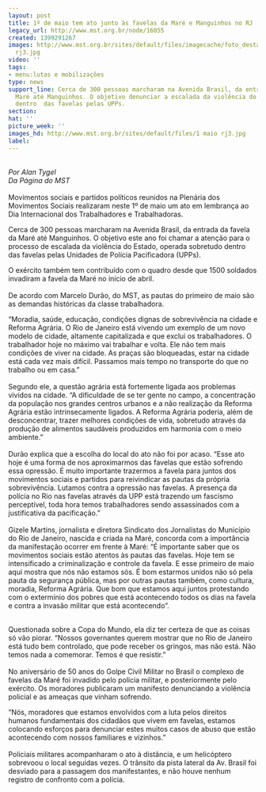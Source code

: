 ```yaml
---
layout: post
title: 1º de maio tem ato junto às favelas da Maré e Manguinhos no RJ
legacy_url: http://www.mst.org.br/node/16055
created: 1399291267
images: http://www.mst.org.br/sites/default/files/imagecache/foto_destaque/1 maio
  rj3.jpg
video: ''
tags:
- menu:lutas e mobilizações
type: news
support_line: Cerca de 300 pessoas marcharam na Avenida Brasil, da entrada da favela  da
  Maré até Manguinhos. O objetivo denunciar a escalada da violência do Estado, operada
  dentro  das favelas pelas UPPs.
section: 
hat: ''
picture_week: ''
images_hd: http://www.mst.org.br/sites/default/files/1 maio rj3.jpg
label: 
---
```

<p><br><em>Por Alan Tygel<br>Da Página do MST</em><br><br>Movimentos sociais e partidos políticos reunidos na Plenária dos Movimentos Sociais realizaram neste 1º de maio um ato em lembrança ao Dia Internacional dos Trabalhadores e Trabalhadoras.</p><p>Cerca de 300 pessoas marcharam na Avenida Brasil, da entrada da favela da Maré até Manguinhos. O objetivo este ano foi chamar a atenção para o processo de escalada da violência do Estado, operada sobretudo dentro das favelas pelas Unidades de Polícia Pacificadora (UPPs).</p><p>O exército também tem contribuído com o quadro desde que 1500 soldados invadiram a favela da Maré no início de abril.<br><br>De acordo com Marcelo Durão, do MST, as pautas do primeiro de maio são as demandas históricas da classe trabalhadora.</p><p>“Moradia, saúde, educação, condições dignas de sobrevivência na cidade e Reforma Agrária. O Rio de Janeiro está vivendo um exemplo de um novo modelo de cidade, altamente capitalizada e que exclui os trabalhadores. O trabalhador hoje no máximo vai trabalhar e volta. Ele não tem mais condições de viver na cidade. As praças são bloqueadas, estar na cidade está cada vez mais difícil. Passamos mais tempo no transporte do que no trabalho ou em casa.”<br><br>Segundo ele, a questão agrária está fortemente ligada aos problemas vividos na cidade. “A dificuldade de se ter gente no campo, a concentração da população nos grandes centros urbanos e a não realização da Reforma Agrária estão intrinsecamente ligados. A Reforma Agrária poderia, além de desconcentrar, trazer melhores condições de vida, sobretudo através da produção de alimentos saudáveis produzidos em harmonia com o meio ambiente.”<br><br>Durão explica que a escolha do local do ato não foi por acaso. “Esse ato hoje é uma forma de nos aproximarmos das favelas que estão sofrendo essa opressão. É muito importante trazermos a favela para juntos dos movimentos sociais e partidos para reivindicar as pautas da própria sobrevivência. Lutamos contra a opressão nas favelas. A presença da polícia no Rio nas favelas através da UPP está trazendo um fascismo perceptível, toda hora temos trabalhadores sendo assassinados com a justificativa da pacificação.”<br><br>Gizele Martins, jornalista e diretora Sindicato dos Jornalistas do Município do Rio de Janeiro, nascida e criada na Maré, concorda com a importância da manifestação ocorrer em frente à Maré: “É importante saber que os movimentos sociais estão atentos às pautas das favelas. Hoje tem se intensificado a criminalização e controle da favela. E esse primeiro de maio aqui mostra que nós não estamos sós. É bom estarmos unidos não só pela pauta da segurança pública, mas por outras pautas também, como cultura, moradia, Reforma Agrária. Que bom que estamos aqui juntos protestando com o extermínio dos pobres que está acontecendo todos os dias na favela e contra a invasão militar que está acontecendo”.</p><p><br>Questionada sobre a Copa do Mundo, ela diz ter certeza de que as coisas só vão piorar. “Nossos governantes querem mostrar que no Rio de Janeiro está tudo bem controlado, que pode receber os gringos, mas não está. Não temos nada a comemorar. Temos é que resistir.”<br><br>No aniversário de 50 anos do Golpe Civil Militar no Brasil o complexo de favelas da Maré foi invadido pelo polícia militar, e posteriormente pelo exército. Os moradores publicaram um manifesto denunciando a violência policial e as ameaças que vinham sofrendo.</p><p>“Nós, moradores que estamos envolvidos com a luta pelos direitos humanos fundamentais dos cidadãos que vivem em favelas, estamos colocando esforços para denunciar estes muitos casos de abuso que estão acontecendo com nossos familiares e vizinhos.”<br><br>Policiais militares acompanharam o ato à distância, e um helicóptero sobrevoou o local seguidas vezes. O trânsito da pista lateral da Av. Brasil foi desviado para a passagem dos manifestantes, e não houve nenhum registro de confronto com a polícia.<br>&nbsp;</p>
